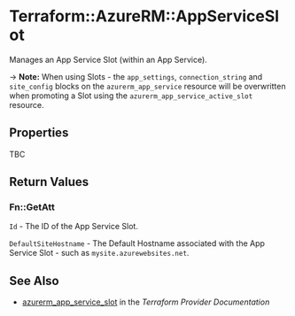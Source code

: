 # Terraform::AzureRM::AppServiceSlot

Manages an App Service Slot (within an App Service).

-> **Note:** When using Slots - the `app_settings`, `connection_string` and `site_config` blocks on the `azurerm_app_service` resource will be overwritten when promoting a Slot using the `azurerm_app_service_active_slot` resource.

## Properties

TBC

## Return Values

### Fn::GetAtt

`Id` - The ID of the App Service Slot.

`DefaultSiteHostname` - The Default Hostname associated with the App Service Slot - such as `mysite.azurewebsites.net`.

## See Also

* [azurerm_app_service_slot](https://www.terraform.io/docs/providers/azurerm/r/app_service_slot.html) in the _Terraform Provider Documentation_